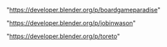 "https://developer.blender.org/p/boardgameparadise"

"https://developer.blender.org/p/jobinwason"

"https://developer.blender.org/p/toreto"

